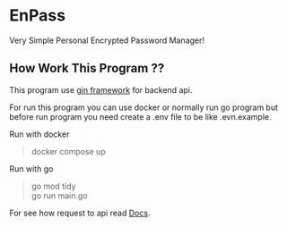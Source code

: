 # EnPass

Very Simple Personal Encrypted Password Manager!

## How Work This Program ??

This program use [gin framework](https://gin-gonic.com/) for backend api.

For run this program you can use docker or normally run go program but before run program you need create a .env file to be like .evn.example.

Run with docker
> docker compose up

Run with go
> go mod tidy  
> go run main.go

For see how request to api read [Docs](./doc/).
